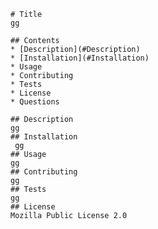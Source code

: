 
    # Title
    gg

    ## Contents
    * [Description](#Description)
    * [Installation](#Installation)
    * Usage
    * Contributing
    * Tests
    * License
    * Questions
    
    ## Description
    gg
    ## Installation
     gg
    ## Usage
    gg
    ## Contributing
    gg
    ## Tests
    gg
    ## License
    Mozilla Public License 2.0